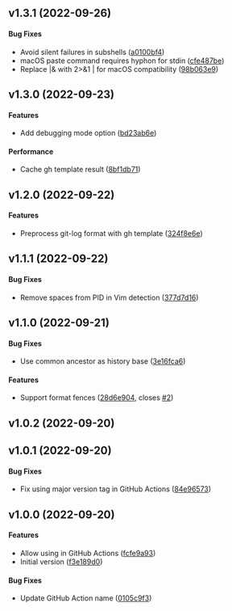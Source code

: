 <a name="v1.3.1"></a>
## v1.3.1 (2022-09-26)


#### Bug Fixes

*   Avoid silent failures in subshells ([a0100bf4](https://github.com/Frederick888/gh-ph/commit/a0100bf4656ee7bcb8e6dddb62cd4ba06cf20def))
*   macOS paste command requires hyphon for stdin ([cfe487be](https://github.com/Frederick888/gh-ph/commit/cfe487bef831827a8b69d3640640bea8776f6df0))
*   Replace |& with 2>&1 | for macOS compatibility ([98b063e9](https://github.com/Frederick888/gh-ph/commit/98b063e94f50cbd8eba8c008e9ed1e8ccb20f003))



<a name="v1.3.0"></a>
## v1.3.0 (2022-09-23)


#### Features

*   Add debugging mode option ([bd23ab6e](https://github.com/Frederick888/gh-ph/commit/bd23ab6e628a29488c83a0f8b2a922be18466536))

#### Performance

*   Cache gh template result ([8bf1db71](https://github.com/Frederick888/gh-ph/commit/8bf1db717f4ad26b013a166ed144f9be21e11cc9))



<a name="v1.2.0"></a>
## v1.2.0 (2022-09-22)


#### Features

*   Preprocess git-log format with gh template ([324f8e6e](https://github.com/Frederick888/gh-ph/commit/324f8e6eb679f795e12d84c29c10df4e12a09394))



<a name="v1.1.1"></a>
## v1.1.1 (2022-09-22)


#### Bug Fixes

*   Remove spaces from PID in Vim detection ([377d7d16](https://github.com/Frederick888/gh-ph/commit/377d7d163ee3a238c9371355fc5103d6babb164a))



<a name="v1.1.0"></a>
## v1.1.0 (2022-09-21)


#### Bug Fixes

*   Use common ancestor as history base ([3e16fca6](https://github.com/Frederick888/gh-ph/commit/3e16fca61495c5da8fa25e652cc34bef7145c7e8))

#### Features

*   Support format fences ([28d6e904](https://github.com/Frederick888/gh-ph/commit/28d6e904c5a692c99599aa1405fb10f50e8796a7), closes [#2](https://github.com/Frederick888/gh-ph/issues/2))



<a name="v1.0.2"></a>
## v1.0.2 (2022-09-20)




<a name="v1.0.1"></a>
## v1.0.1 (2022-09-20)


#### Bug Fixes

*   Fix using major version tag in GitHub Actions ([84e96573](https://github.com/Frederick888/gh-ph/commit/84e96573dcf11309ea2db1ac3235b76ca922e0ff))



<a name="v1.0.0"></a>
## v1.0.0 (2022-09-20)


#### Features

*   Allow using in GitHub Actions ([fcfe9a93](https://github.com/Frederick888/gh-ph/commit/fcfe9a93e02057f5449be47917b5cdd44425d78c))
*   Initial version ([f3e189d0](https://github.com/Frederick888/gh-ph/commit/f3e189d01089d264bf3720240a966b131ba19f79))

#### Bug Fixes

*   Update GitHub Action name ([0105c9f3](https://github.com/Frederick888/gh-ph/commit/0105c9f3e8454dda6dbeeb032ba6e7aec437ec7f))



